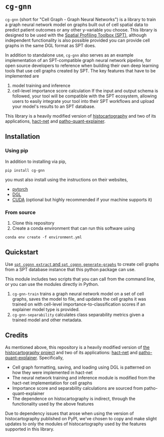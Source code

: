 # `cg-gnn`

`cg-gnn` (short for "Cell Graph - Graph Neural Networks") is a library to train a graph neural network model on graphs built out of cell spatial data to predict patient outcomes or any other y-variable you choose. This library is designed to be used with the [Spatial Profiling Toolbox (SPT)](https://github.com/nadeemlab/SPT), although independent functionality is also possible provided you can provide cell graphs in the same DGL format as SPT does.

In addition to standalone use, `cg-gnn` also serves as an example implementation of an SPT-compatible graph neural network pipeline, for open source developers to reference when building their own deep learning tools that use cell graphs created by SPT. The key features that have to be implemented are
1. model training and inference
2. cell-level importance score calculation
If the input and output schema is followed, your tool will be compatible with the SPT ecosystem, allowing users to easily integrate your tool into their SPT workflows and upload your model's results to an SPT database.

This library is a heavily modified version of [histocartography](https://github.com/BiomedSciAI/histocartography) and two of its applications, [hact-net](https://github.com/histocartography/hact-net) and [patho-quant-explainer](https://github.com/histocartography/patho-quant-explainer).

## Installation

### Using pip

In addition to installing via pip,
```
pip install cg-gnn
```
you must also install using the instructions on their websites,
* [pytorch](https://pytorch.org/get-started/locally/)
* [DGL](https://www.dgl.ai/pages/start.html)
* [CUDA](https://anaconda.org/nvidia/cudatoolkit) (optional but highly recommended if your machine supports it)

### From source

1. Clone this repository
2. Create a conda environment that can run this software using
```
conda env create -f environment.yml
```

## Quickstart

Use [`spt cggnn extract` and `spt cggnn generate-graphs`](https://github.com/nadeemlab/SPT/tree/main/spatialprofilingtoolbox/cggnn) to create cell graphs from a SPT database instance that this python package can use.

This module includes two scripts that you can call from the command line, or you can use the modules directly in Python.
1. `cg-gnn-train` trains a graph neural network model on a set of cell graphs, saves the model to file, and updates the cell graphs it was trained on with cell-level importance-to-classification scores if an explainer model type is provided.
2. `cg-gnn-separability` calculates class separability metrics given a trained model and other metadata.

## Credits

As mentioned above, this repository is a heavily modified version of [the histocartography project](https://github.com/BiomedSciAI/histocartography) and two of its applications: [hact-net](https://github.com/histocartography/hact-net) and [patho-quant-explainer](https://github.com/histocartography/patho-quant-explainer). Specifically,

* Cell graph formatting, saving, and loading using DGL is patterned on how they were implemented in hact-net
* The neural network training and inference module is modified from the hact-net implementation for cell graphs
* Importance score and separability calculations are sourced from patho-quant-explainer
* The dependence on histocartography is indirect, through the functionality used by the above features

Due to dependency issues that arose when using the version of histocartography published on PyPI, we've chosen to copy and make slight updates to only the modules of histocartography used by the features supported in this library.
